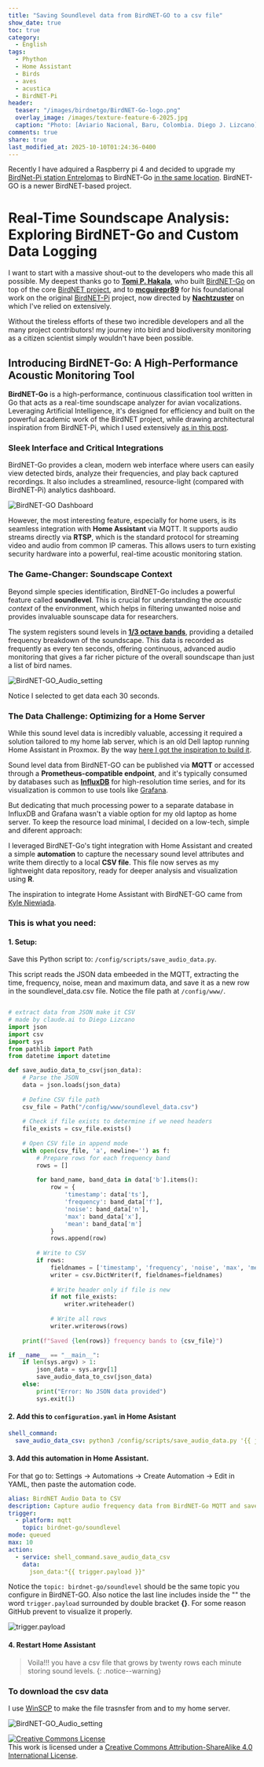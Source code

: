 ```yaml
---
title: "Saving Soundlevel data from BirdNET-GO to a csv file"
show_date: true
toc: true
category: 
  - English
tags: 
  - Phython
  - Home Assistant
  - Birds
  - aves
  - acustica
  - BirdNET-Pi 
header:
  teaser: "/images/birdnetgo/BirdNET-Go-logo.png"
  overlay_image: /images/texture-feature-6-2025.jpg
  caption: "Photo: [Aviario Nacional, Baru, Colombia. Diego J. Lizcano](https://www.instagram.com/walking_tapir/)"
comments: true
share: true
last_modified_at: 2025-10-10T01:24:36-0400
---
```



Recently I have adquired a Raspberry pi 4 and decided to upgrade my [BirdNet-Pi station Entrelomas](https://app.birdweather.com/data/K9kBtRztpJHkdiXSnfWyi3nr) to  BirdNET-Go [in the same location](https://app.birdweather.com/stations/18147). BirdNET-GO is a newer BirdNET-based project. 

# Real-Time Soundscape Analysis: Exploring BirdNET-Go and Custom Data Logging

I want to start with a massive shout-out to the developers who made this all possible. My deepest thanks go to [**Tomi P. Hakala**](https://github.com/tphakala), who built [BirdNET-Go](https://github.com/tphakala/birdnet-go) on top of the core [BirdNET project](https://birdnet.cornell.edu/), and to [**mcguirepr89**](https://github.com/mcguirepr89) for his foundational work on the original [BirdNET-Pi](https://github.com/Nachtzuster/BirdNET-Pi) project, now directed by [**Nachtzuster**](https://github.com/Nachtzuster) on which I've relied on extensively.

Without the tireless efforts of these two incredible developers and all the many project contributors! my journey into bird and biodiversity monitoring as a citizen scientist simply wouldn't have been possible.

## Introducing BirdNET-Go: A High-Performance Acoustic Monitoring Tool

**BirdNET-Go** is a high-performance, continuous classification tool written in Go that acts as a real-time soundscape analyzer for avian vocalizations. Leveraging Artificial Intelligence, it's designed for efficiency and built on the powerful academic work of the BirdNET project, while drawing architectural inspiration from BirdNET-Pi, which I used extensively [as in this post](https://dlizcano.github.io/spanish/Monitoreando-aves-con-Birdnet/).

### Sleek Interface and Critical Integrations

BirdNET-Go provides a clean, modern web interface where users can easily view detected birds, analyze their frequencies, and play back captured recordings. It also includes a streamlined, resource-light (compared with BirdNET-Pi) analytics dashboard.

![BirdNET-GO Dashboard](/images/birdnetgo/BirdNET-GO_dashboard.png)  


However, the most interesting feature, especially for home users, is its seamless integration with **Home Assistant** via MQTT. It supports audio streams directly via **RTSP**, which is the standard protocol for streaming video and audio from common IP cameras. This allows users to turn existing security hardware into a powerful, real-time acoustic monitoring station.

### The Game-Changer: Soundscape Context

Beyond simple species identification, BirdNET-Go includes a powerful feature called **soundlevel**. This is crucial for understanding the *acoustic context* of the environment, which helps in filtering unwanted noise and provides invaluable sounscape data for researchers.

The system registers sound levels in [**1/3 octave bands**](https://www.engineeringtoolbox.com/octave-bands-frequency-limits-d_1602.html), providing a detailed frequency breakdown of the soundscape. This data is recorded as frequently as every ten seconds, offering continuous, advanced audio monitoring that gives a far richer picture of the overall soundscape than just a list of bird names.

![BirdNET-GO_Audio_setting](/images/birdnetgo/BirdNET-GO_Audio_setting.jpg)

Notice I selected to get data each 30 seconds.

### The Data Challenge: Optimizing for a Home Server

While this sound level data is incredibly valuable, accessing it required a solution tailored to my home lab server, which is an old Dell laptop running Home Assistant in Proxmox. By the way [here I got the inspiration to build it](https://www.youtube.com/watch?v=wX75Z-4MEoM). 

Sound level data from BirdNET-GO can be published via **MQTT** or accessed through a **Prometheus-compatible endpoint**, and it's typically consumed by databases such as [**InfluxDB**](https://www.influxdata.com/) for high-resolution time series, and for its visualization is common to use tools like [Grafana](https://grafana.com/grafana/?plcmt=products-nav).

But dedicating that much processing power to a separate database in InfluxDB and Grafana wasn't a viable option for my old laptop as home server. To keep the resource load minimal, I decided on a low-tech, simple and diferent approach:

I leveraged BirdNET-Go's tight integration with Home Assistant and created a simple **automation** to capture the necessary sound level attributes and write them directly to a local **CSV file**. This file now serves as my lightweight data repository, ready for deeper analysis and visualization using **R**. 

The inspiration to integrate Home Assistant with BirdNET-GO came from [Kyle Niewiada](https://www.kyleniewiada.org/blog/2025/05/backyard-bird-tracking-with-ai/). 

### This is what you need:

#### 1. Setup:

Save this Python script to: `/config/scripts/save_audio_data.py`. 

This script reads the JSON data embeeded in the MQTT, extracting the time, frequency, noise, mean and maximum data, and save it as a new row in the soundlevel_data.csv file.  Notice the file path at `/config/www/`.


```python

# extract data from JSON make it CSV
# made by claude.ai to Diego Lizcano
import json
import csv
import sys
from pathlib import Path
from datetime import datetime

def save_audio_data_to_csv(json_data):
    # Parse the JSON
    data = json.loads(json_data)
    
    # Define CSV file path
    csv_file = Path("/config/www/soundlevel_data.csv")
    
    # Check if file exists to determine if we need headers
    file_exists = csv_file.exists()
    
    # Open CSV file in append mode
    with open(csv_file, 'a', newline='') as f:
        # Prepare rows for each frequency band
        rows = []
        
        for band_name, band_data in data['b'].items():
            row = {
                'timestamp': data['ts'],
                'frequency': band_data['f'],
                'noise': band_data['n'],
                'max': band_data['x'],
                'mean': band_data['m']
            }
            rows.append(row)
        
        # Write to CSV
        if rows:
            fieldnames = ['timestamp', 'frequency', 'noise', 'max', 'mean']
            writer = csv.DictWriter(f, fieldnames=fieldnames)
            
            # Write header only if file is new
            if not file_exists:
                writer.writeheader()
            
            # Write all rows
            writer.writerows(rows)
    
    print(f"Saved {len(rows)} frequency bands to {csv_file}")

if __name__ == "__main__":
    if len(sys.argv) > 1:
        json_data = sys.argv[1]
        save_audio_data_to_csv(json_data)
    else:
        print("Error: No JSON data provided")
        sys.exit(1)

```

#### 2. Add this to `configuration.yaml` in Home Asistant

```yaml
shell_command:
  save_audio_data_csv: python3 /config/scripts/save_audio_data.py '{{ json_data }}'
```

#### 3. Add this automation in Home Assistant. 

For that go to: Settings → Automations → Create Automation → Edit in YAML, then paste the automation code.

```yaml
alias: BirdNET Audio Data to CSV
description: Capture audio frequency data from BirdNET-Go MQTT and save to CSV
trigger:
  - platform: mqtt
    topic: birdnet-go/soundlevel
mode: queued
max: 10
action:
  - service: shell_command.save_audio_data_csv
    data:
      json_data:"{{ trigger.payload }}"


```
Notice the `topic: birdnet-go/soundlevel` should be the same topic you configure in BirdNET-GO.  Also notice the last line includes inside the "" the word `trigger.payload` surrounded by double bracket **{}**. For some reason GitHub prevent to visualize it properly.

![trigger.payload](/images/birdnetgo/triger.jpg)

#### 4. Restart Home Assistant

> Voila!!! you have a csv file that grows by twenty rows each minute storing sound levels.
{: .notice--warning} 

### To download the csv data

I use [WinSCP](https://winscp.net/) to make the file trasnsfer from and to my home server.

![BirdNET-GO_Audio_setting](/images/birdnetgo/window_WinSCP.PNG)

<p>
<a rel="license" href="http://creativecommons.org/licenses/by-sa/4.0/"><img alt="Creative Commons License" style="border-width:0" src="http://i.creativecommons.org/l/by-sa/4.0/88x31.png" /></a><br />This work is licensed under a <a rel="license" href="http://creativecommons.org/licenses/by-sa/4.0/">Creative Commons Attribution-ShareAlike 4.0 International License</a>.
</p>
